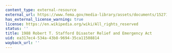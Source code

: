 ```yaml
---
content_type: external-resource
external_url: https://www.fema.gov/media-library/assets/documents/15271
has_external_license_warning: true
license: https://en.wikipedia.org/wiki/All_rights_reserved
status: ''
title: 1988 Robert T. Stafford Disaster Relief and Emergency Act
uid: ea317ec4-534a-43b8-9694-35ca11508814
wayback_url: ''
---
```

